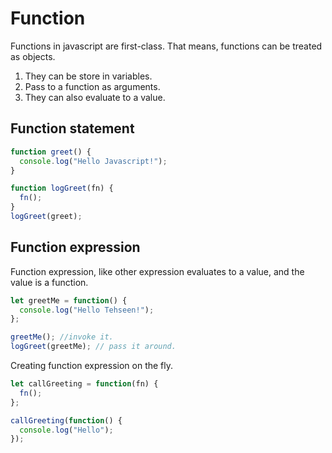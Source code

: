 # Function

Functions in javascript are first-class. That means, functions can be treated as objects.

1. They can be store in variables.
1. Pass to a function as arguments.
1. They can also evaluate to a value.

## Function statement

```js
function greet() {
  console.log("Hello Javascript!");
}

function logGreet(fn) {
  fn();
}
logGreet(greet);
```

## Function expression

Function expression, like other expression evaluates to a value, and the value is a function.

```js
let greetMe = function() {
  console.log("Hello Tehseen!");
};

greetMe(); //invoke it.
logGreet(greetMe); // pass it around.
```

Creating function expression on the fly.

```js
let callGreeting = function(fn) {
  fn();
};

callGreeting(function() {
  console.log("Hello");
});
```
